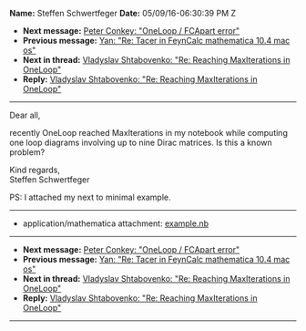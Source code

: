 **Name:** Steffen Schwertfeger
**Date:** 05/09/16-06:30:39 PM Z

  - **Next message:** [Peter Conkey: "OneLoop / FCApart
    error"](1062.html)
  - **Previous message:** [Yan: "Re: Tacer in FeynCalc mathematica 10.4
    mac os"](1060.html)
  - **Next in thread:** [Vladyslav Shtabovenko: "Re: Reaching
    MaxIterations in OneLoop"](1064.html)
  - **Reply:** [Vladyslav Shtabovenko: "Re: Reaching MaxIterations in
    OneLoop"](1064.html)

-----

Dear all,  

recently OneLoop reached MaxIterations in my notebook while computing  
one loop diagrams involving up to nine Dirac matrices. Is this a known  
problem?  

Kind regards,  
Steffen Schwertfeger  

PS: I attached my next to minimal example.  

-----

  - application/mathematica attachment:
    [example.nb](att-1061/01-example.nb)

-----

  - **Next message:** [Peter Conkey: "OneLoop / FCApart
    error"](1062.html)
  - **Previous message:** [Yan: "Re: Tacer in FeynCalc mathematica 10.4
    mac os"](1060.html)
  - **Next in thread:** [Vladyslav Shtabovenko: "Re: Reaching
    MaxIterations in OneLoop"](1064.html)
  - **Reply:** [Vladyslav Shtabovenko: "Re: Reaching MaxIterations in
    OneLoop"](1064.html)

-----

